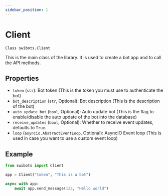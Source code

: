 ```yaml
---
sidebar_position: 1
---
```


# Client

`Class swibots.Client`

This is the main class of the library. It is used to create a bot app and to call the API methods.


## Properties

- `token` (`str`): Bot token (This is the token you must use to authenticate the bot)
- `bot_description` (`str`, Optional): Bot description (This is the description of the bot)
- `auto_update_bot` (`bool`, Optional): Auto update bot (This is the flag to enable/disable the auto update of the bot into the database)
- `receive_updates` (`bool`, Optional): Whether to receive event updates, defaults to `True`.
- `loop` (`asyncio.AbstractEventLoop`, Optional): AsyncIO Event loop (This is used in case you want to use a custom event loop)


## Example

```python
from swibots import Client

app = Client("token", "This is a bot")

async with app:
    await app.send_message(123, "Hello world")

```
